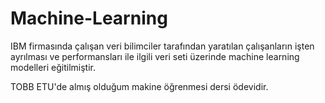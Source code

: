 # Machine-Learning
IBM firmasında çalışan veri bilimciler tarafından yaratılan çalışanların işten ayrılması ve performansları ile ilgili veri seti üzerinde machine learning modelleri eğitilmiştir.

TOBB ETU'de almış olduğum makine öğrenmesi dersi ödevidir.
